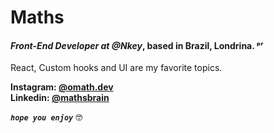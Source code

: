 # Maths

#### _Front-End Developer at @Nkey_, based in Brazil, Londrina. ᵖʳ

React, Custom hooks and UI are my favorite topics.

**Instagram: [@omath.dev](https://instagram.com/omath.dev)** <br>
**Linkedin: [@mathsbrain](https://www.linkedin.com/in/mathsbrain/)**

**_`hope you enjoy`_** 🤓
